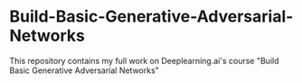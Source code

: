 # Build-Basic-Generative-Adversarial-Networks
This repository contains my full work on Deeplearning.ai's course "Build Basic Generative Adversarial Networks"
